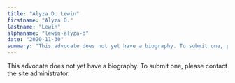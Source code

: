 ```yaml
---
title: "Alyza D. Lewin"
firstname: "Alyza D."
lastname: "Lewin"
alphaname: "lewin-alyza-d"
date: "2020-11-30"
summary: "This advocate does not yet have a biography. To submit one, please contact the site administrator."
---
```

This advocate does not yet have a biography. To submit one, please contact the site administrator.


